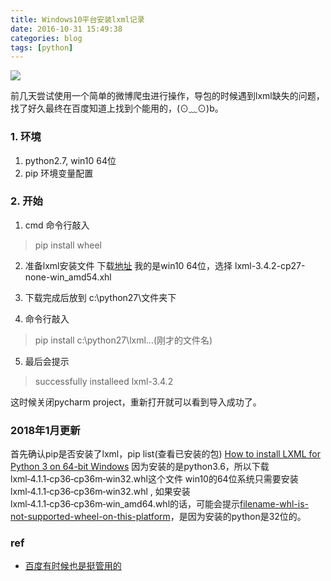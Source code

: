 ```yaml
---
title: Windows10平台安装lxml记录
date: 2016-10-31 15:49:38
categories: blog
tags: [python]
---
```


![](https://www.haldir66.ga/static/imgs/Carla_Ossa_in_strapless_gown.jpg)
 <!--more-->

前几天尝试使用一个简单的微博爬虫进行操作，导包的时候遇到lxml缺失的问题，找了好久最终在百度知道上找到个能用的，(⊙﹏⊙)b。

###  1. 环境
1. python2.7, win10 64位
2. pip 环境变量配置

### 2. 开始
1. cmd 命令行敲入
> pip install wheel

2. 准备lxml安装文件
   下载[地址](https://pypi.python.org/pypi/lxml/3.4.2)
   我的是win10 64位，选择 lxml-3.4.2-cp27-none-win_amd54.xhl

3. 下载完成后放到 c:\python27\文件夹下
4. 命令行敲入
> pip install c:\python27\lxml...(刚才的文件名)

5. 最后会提示
> successfully installeed lxml-3.4.2

这时候关闭pycharm project，重新打开就可以看到导入成功了。


### 2018年1月更新
首先确认pip是否安装了lxml，pip list(查看已安装的包)
[How to install LXML for Python 3 on 64-bit Windows](https://www.webucator.com/blog/2015/03/how-to-install-lxml-for-python-3-on-64-bit-windows/)
因为安装的是python3.6，所以下载lxml‑4.1.1‑cp36‑cp36m‑win32.whl这个文件
win10的64位系统只需要安装 lxml‑4.1.1‑cp36‑cp36m‑win32.whl ,
如果安装lxml‑4.1.1‑cp36‑cp36m‑win_amd64.whl的话，可能会提示[filename-whl-is-not-supported-wheel-on-this-platform](https://stackoverflow.com/questions/28568070/filename-whl-is-not-supported-wheel-on-this-platform)，是因为安装的python是32位的。


### ref
- [百度有时候也是挺管用的](http://jingyan.baidu.com/article/cbcede07177b8702f40b4df9.html)
